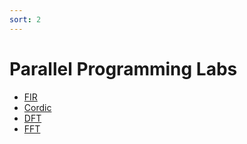 ```yaml
---
sort: 2
---
```



# Parallel Programming Labs

<!-- {% include list.liquid %} -->

- [FIR](https://uri-nextlab.github.io/ParallelProgammingLabs/Labs/FIR.html)
- [Cordic](https://uri-nextlab.github.io/ParallelProgammingLabs/Labs/Cordic.html)
- [DFT](https://uri-nextlab.github.io/ParallelProgammingLabs/Labs/DFT.html)
- [FFT](https://uri-nextlab.github.io/ParallelProgammingLabs/Labs/FFT.html)
